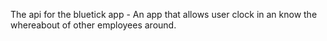 The api for the bluetick app - An app that allows user clock in an know the whereabout of other employees around.